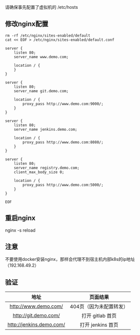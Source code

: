 请确保事先配置了虚拟机的 /etc/hosts
## 修改nginx配置
```shell
rm -rf /etc/nginx/sites-enabled/default
cat << EOF > /etc/nginx/sites-enabled/default.conf

server {
	listen 80;
	server_name www.demo.com;

	location / {
	}
}

server {
	listen 80;
	server_name git.demo.com;

	location / {
		proxy_pass http://www.demo.com:9000/;
	}
}

server {
	listen 80;
	server_name jenkins.demo.com;

	location / {
		proxy_pass http://www.demo.com:8080/;
	}
}

server {
	listen 80;
	server_name registry.demo.com;
	client_max_body_size 0;

	location / {
		proxy_pass http://www.demo.com:5000/;
	}
}

EOF
```
## 重启nginx
nginx -s reload

## 注意
不要使用docker安装nginx，那样会代理不到宿主机内部k8s的ip地址（192.168.49.2）

## 验证
|地址|页面结果|
|:---:|:---:|
|http://www.demo.com/|404页（因为未配置转发）|
|http://git.demo.com/|打开 gitlab 首页|
|http://jenkins.demo.com/|打开 jenkins 首页|
